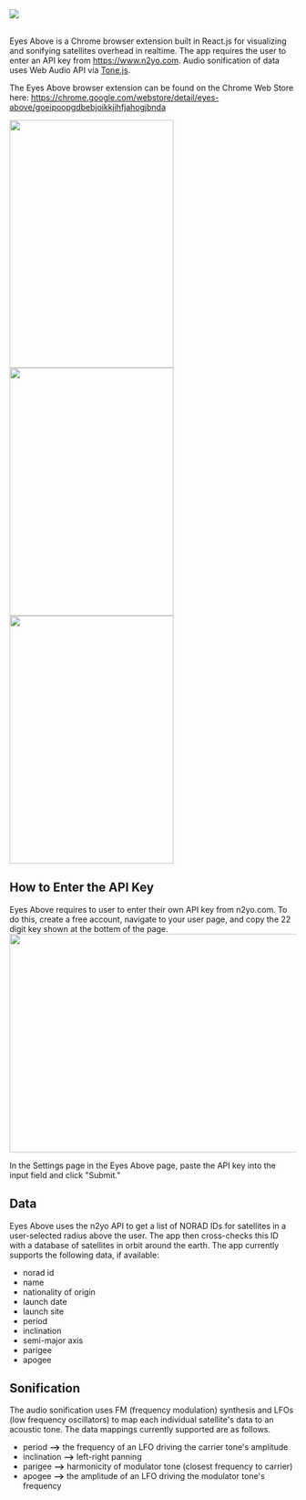 <img src="https://user-images.githubusercontent.com/10040486/58903048-7541a000-86d2-11e9-92f7-057480db1bde.png">
<br/><br/>

Eyes Above is a Chrome browser extension built in React.js for visualizing and sonifying satellites overhead in realtime. The app 
requires the user to enter an API key 
from https://www.n2yo.com. Audio sonification of data uses Web Audio API via [Tone.js](https://tonejs.github.io/).

The Eyes Above browser extension can be found on the Chrome Web Store here: https://chrome.google.com/webstore/detail/eyes-above/goeipoopgdbebjoikkjihfjahogjbnda

<img style="float: center;" src="https://user-images.githubusercontent.com/10040486/58818124-558b7880-85fb-11e9-8af1-d5fb0a9ae7bf.png" width="288" height="435"><img style="float: center;" src="https://user-images.githubusercontent.com/10040486/58891006-b8434980-86b9-11e9-8974-7827932b0974.png" width="288" height="435"><img style="float: center;" src="https://user-images.githubusercontent.com/10040486/58891072-ddd05300-86b9-11e9-8941-a2b23660a109.png" width="288" height="435">

## How to Enter the API Key

Eyes Above requires to user to enter their own API key from n2yo.com. To do this, create a free account, navigate to 
your user page, and copy the 22 digit key shown at the bottem of the page.
<br/>
<img style="float: center;" src="https://user-images.githubusercontent.com/10040486/58820462-afdb0800-8600-11e9-9c1f-01fa1f990f52.jpg"  width="521" height="384">

In the Settings page in the Eyes Above page, paste the API key into the input field and click "Submit."

## Data

Eyes Above uses the n2yo API to get a list of NORAD IDs for satellites in a user-selected radius above the user. The 
app then cross-checks this ID with a database of satellites in orbit around the earth. 
The app currently supports the following data, if available:

* norad id
* name
* nationality of origin 
* launch date
* launch site
* period
* inclination
* semi-major axis
* parigee
* apogee

## Sonification

The audio sonification uses FM (frequency modulation) synthesis and LFOs (low frequency oscillators) to map each 
individual satellite's data to an acoustic tone. The data mappings currently supported are as follows.

* period <b>--></b> the frequency of an LFO driving the carrier tone's amplitude
* inclination <b>--></b> left-right panning
* parigee <b>--></b> harmonicity of modulator tone (closest frequency to carrier)
* apogee <b>--></b> the amplitude of an LFO driving the modulator tone's frequency
